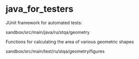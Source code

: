 # java_for_testers

JUnit framework for automated tests:

sandbox/src/main/java/ru/stqa/geometry

Functions for calculating the area of various geometric shapes

sandbox/src/main/test/ru/stqa/geometry/figures
